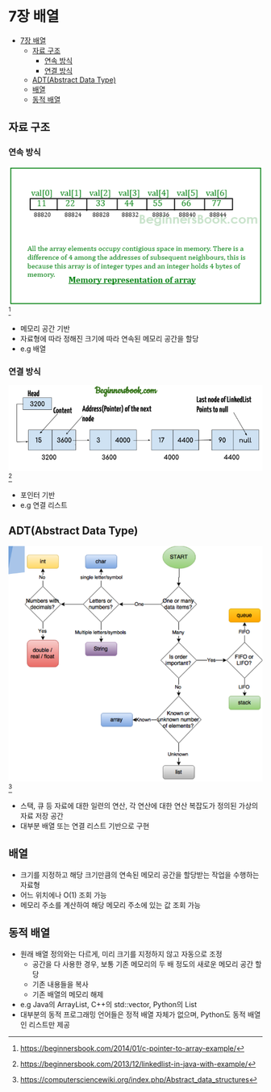 # 7장 배열

- [7장 배열](#7장-배열)
  - [자료 구조](#자료-구조)
    - [연속 방식](#연속-방식)
    - [연결 방식](#연결-방식)
  - [ADT(Abstract Data Type)](#adtabstract-data-type)
  - [배열](#배열)
  - [동적 배열](#동적-배열)

## 자료 구조

### 연속 방식

![memory representation of array](./img/memory%20representation%20of%20array.png)[^1]
[^1]: <https://beginnersbook.com/2014/01/c-pointer-to-array-example/>

- 메모리 공간 기반
- 자료형에 따라 정해진 크기에 따라 연속된 메모리 공간을 할당
- e.g 배열

### 연결 방식

![memory representation of lined list](./img/memory%20representation%20of%20linked%20list.png)[^2]
[^2]: <https://beginnersbook.com/2013/12/linkedlist-in-java-with-example/>

- 포인터 기반
- e.g 연결 리스트

## ADT(Abstract Data Type)

![choosing a data type flow chart](./img/choosing_a_data_type_flow_chart.png)[^3]
[^3]: <https://computersciencewiki.org/index.php/Abstract_data_structures>

- 스택, 큐 등 자료에 대한 일련의 연산, 각 연산에 대한 연산 복잡도가 정의된 가상의 자료 저장 공간
- 대부분 배열 또는 연결 리스트 기반으로 구현

## 배열

- 크기를 지정하고 해당 크기만큼의 연속된 메모리 공간을 할당받는 작업을 수행하는 자료형
- 어느 위치에나 O(1) 조회 가능
- 메모리 주소를 계산하여 해당 메모리 주소에 있는 값 조회 가능

## 동적 배열

- 원래 배열 정의와는 다르게, 미리 크기를 지정하지 않고 자동으로 조정
  - 공간을 다 사용한 경우, 보통 기존 메모리의 두 배 정도의 새로운 메모리 공간 할당
  - 기존 내용들을 복사
  - 기존 배열의 메모리 해제
- e.g Java의 ArrayList, C++의 std::vector, Python의 List
- 대부분의 동적 프로그래밍 언어들은 정적 배열 자체가 없으며, Python도 동적 배열인 리스트만 제공
